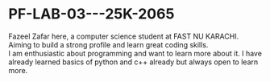 # PF-LAB-03---25K-2065
Fazeel Zafar here, a computer science student at FAST NU KARACHI. Aiming to build a strong profile and learn great coding skills. \
I am enthusiastic about programming and want to learn more about it. I have already learned basics of python and c++ already but always open to learn more.
